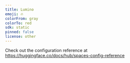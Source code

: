```yaml
---
title: Lumino
emoji: 🔥
colorFrom: gray
colorTo: red
sdk: static
pinned: false
license: other
---
```


Check out the configuration reference at https://huggingface.co/docs/hub/spaces-config-reference

